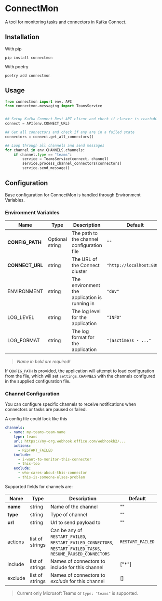 # ConnectMon

A tool for monitoring tasks and connectors in Kafka Connect. 

## Installation

With pip
```
pip install connectmon
```

With poetry
```
poetry add connectmon
```

## Usage

```py
from connectmon import env, API
from connectmon.messaging import TeamsService


## Setup Kafka Connect Rest API client and check if cluster is reachable
connect = API(env.CONNECT_URL)

## Get all connectors and check if any are in a failed state
connectors = connect.get_all_connectors()

## Loop through all channels and send messages
for channel in env.CHANNELS.channels:
    if channel.type == "teams":
        service = TeamsService(connect, channel)
        service.process_channel_connectors(connectors)
        service.send_message()
```

## Configuration

Base configuration for ConnectMon is handled through Environment Variables. 

### Environment Variables

| Name | Type | Description | Default |
|------|------|-------------| ------- | 
 **CONFIG_PATH** | Optional string | The path to the channel configuration file | `""` |
 **CONNECT_URL** | string | The URL of the Connect cluster | `"http://localhost:8083"` |
 ENVIRONMENT | string | The environment the application is running in | `"dev"` |
 LOG_LEVEL | string | The log level for the application | `"INFO"` |
 LOG_FORMAT | string | The log format for the application | `"(asctime)s - ..."` |

> *Name in bold are required!*

If `CONFIG_PATH` is provided, the application will attempt to load
configuration from the file, which will set `settings.CHANNELS` with the
channels configured in the supplied configuration file.

### Channel Configuration

You can configure specific channels to receive notifications when connectors or tasks are paused or failed.

A config file could look like this

```yaml
channels:
  - name: my-teams-team-name
    type: teams
    url: https://my-org.webhook.office.com/webhookb2/...
    actions:
      - RESTART_FAILED
    include:
      - i-want-to-monitor-this-connector
      - this-too
    exclude:
      - who-cares-about-this-connector
      - this-is-someone-elses-problem
```

Supported fields for channels are:

| Name | Type | Description | Default |
| ---- | ---- | ----------- | ------- |
| **name** | string | Name of the channel | "" |
| **type** | string | Type of channel | "" |
| **url**  | string | Url to send payload to | "" |
| actions | list of strings | Can be any of `RESTART_FAILED`, `RESTART_FAILED_CONNECTORS`, `RESTART_FAILED_TASKS`, `RESUME_PAUSED_CONNECTORS` | `RESTART_FAILED` |
| include | list of strings | Names of connectors to include for this channel | ["*"] |
| exclude | list of strings | Names of connectors to *exclude* for this channel | [] |

> Current only Microsoft Teams or `type: "teams"` is supported.